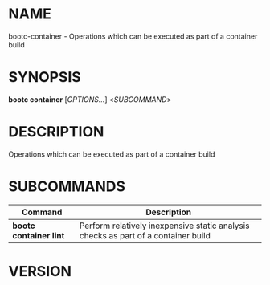 # NAME

bootc-container - Operations which can be executed as part of a
container build

# SYNOPSIS

**bootc container** \[*OPTIONS...*\] <*SUBCOMMAND*>

# DESCRIPTION

Operations which can be executed as part of a container build

<!-- BEGIN GENERATED OPTIONS -->
<!-- END GENERATED OPTIONS -->

# SUBCOMMANDS

<!-- BEGIN GENERATED SUBCOMMANDS -->
| Command | Description |
|---------|-------------|
| **bootc container lint** | Perform relatively inexpensive static analysis checks as part of a container build |

<!-- END GENERATED SUBCOMMANDS -->

# VERSION

<!-- VERSION PLACEHOLDER -->

